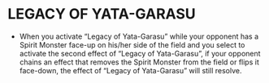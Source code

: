 
# LEGACY OF YATA-GARASU

*   When you activate “Legacy of Yata-Garasu” while your opponent has a Spirit Monster face-up on his/her side of the field and you select to activate the second effect of “Legacy of Yata-Garasu”, if your opponent chains an effect that removes the Spirit Monster from the field or flips it face-down, the effect of “Legacy of Yata-Garasu” will still resolve.

  
